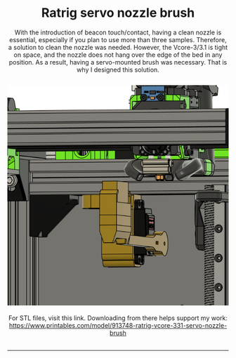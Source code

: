 <div align="center">
  <strong><h1>Ratrig servo nozzle brush</h1></strong>
</div>

<div align="center">
  With the introduction of beacon touch/contact, having a clean nozzle is essential, especially if you plan to use more than three samples. Therefore, a solution to clean the nozzle was needed. However, the Vcore-3/3.1 is tight on space, and the nozzle does not hang over the edge of the bed in any position. As a result, having a servo-mounted brush was necessary. That is why I designed this solution.
  <br><br>
  <img src="https://raw.githubusercontent.com/keyquesttech/Ratrig-Vcore-3-3.1-servo-nozzle-brush/main/imgs/1.png" alt="Servo Nozzle Brush" style="margin-top: 10px;">
  <br><br>
  For STL files, visit this link. Downloading from there helps support my work: <a href="https://www.printables.com/model/913748-ratrig-vcore-331-servo-nozzle-brush">https://www.printables.com/model/913748-ratrig-vcore-331-servo-nozzle-brush</a>
  <br><br>
</div>

<hr>
